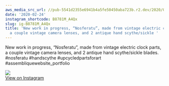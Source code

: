 ```yaml
---
aws_media_src_url: //pub-5541d2355e6941b4a5fe50450aba723b.r2.dev/2020/02/2020-02-24_04-46-38_UTC.jpg
date: '2020-02-24'
instagram_shortcode: B8781M_A4Qx
slug: ig-B8781M_A4Qx
title: 'New work in progress, “Nosferatu”, made from vintage electric clock parts,
  a couple vintage camera lenses, and 2 antique hand scythe/sickle '
---
```


New work in progress, “Nosferatu”, made from vintage electric clock parts, a couple vintage camera lenses, and 2 antique hand scythe/sickle blades. #nosferatu #handscythe #upcycledpartsforart #assembliquewebsite\_portfolio 

![](//pub-5541d2355e6941b4a5fe50450aba723b.r2.dev/2020/02/2020-02-24_04-46-38_UTC.jpg)   
[View on Instagram](https://www.instagram.com/p/B8781M_A4Qx/)